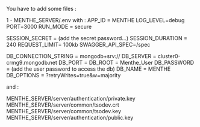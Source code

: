 You have to add some files :

1 - MENTHE_SERVER/.env with :
APP_ID = MENTHE
LOG_LEVEL=debug
PORT=3000
RUN_MODE = secure

SESSION_SECRET = (add the secret password...)
SESSION_DURATION = 240
REQUEST_LIMIT= 100kb
SWAGGER_API_SPEC=/spec

DB_CONNECTION_STRING = mongodb+srv://
DB_SERVER = cluster0-crmg9.mongodb.net
DB_PORT = 
DB_ROOT = Menthe_User
DB_PASSWORD = (add the user password to access the db)
DB_NAME = MENTHE
DB_OPTIONS = ?retryWrites=true&w=majority

and :

MENTHE_SERVER/server/authentication/private.key
MENTHE_SERVER/server/common/tsodev.crt
MENTHE_SERVER/server/common/tsodev.key
MENTHE_SERVER/server/authentication/public.key